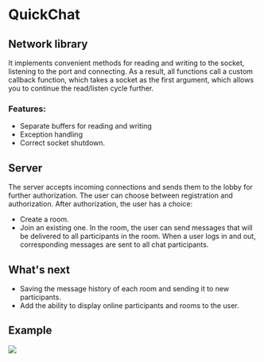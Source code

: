 # QuickChat

## Network library
It implements convenient methods for reading and writing to the socket, listening to the port and connecting. As a result, all functions call a custom callback function, which takes a socket as the first argument, which allows you to continue the read/listen cycle further. 
### Features: 
- Separate buffers for reading and writing 
- Exception handling 
- Correct socket shutdown.

## Server
The server accepts incoming connections and sends them to the lobby for further authorization. The user can choose between registration and authorization. After authorization, the user has a choice: 
- Create a room. 
- Join an existing one. 
In the room, the user can send messages that will be delivered to all participants in the room. When a user logs in and out, corresponding messages are sent to all chat participants.

## What's next
- Saving the message history of each room and sending it to new participants. 
- Add the ability to display online participants and rooms to the user.
## Example
<img src="https://github.com/XForgivenGitX/QuickChat/blob/master/example.png" wigth="25%"/>

